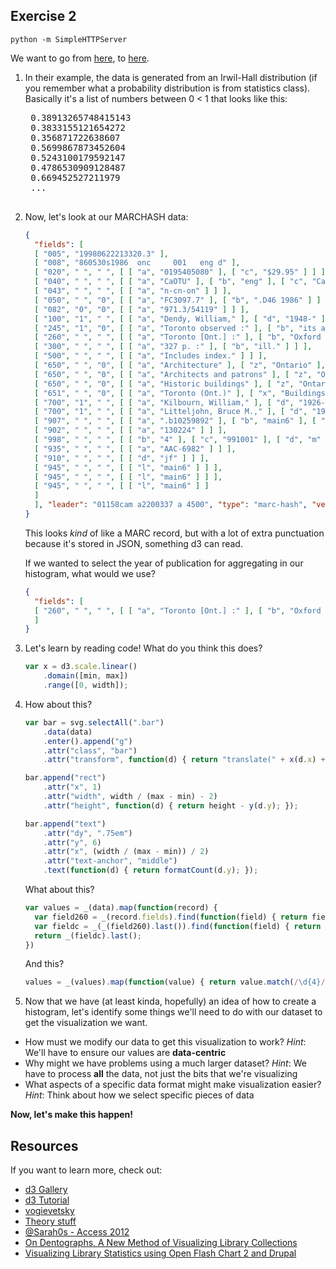 ## Exercise 2

`python -m SimpleHTTPServer` 

We want to go from [here](http://0.0.0.0:8000/d3example/), to [here](http://0.0.0.0:8000/histogram/index.html).

1. In their example, the data is generated from an Irwil-Hall distribution (if you remember what a probability distribution is from statistics class).  Basically it's a list of numbers between 0 < 1 that looks like this:

    <pre>
    0.38913265748415143
	0.3833155121654272
	0.356871722638607
	0.5699867873452604
	0.5243100179592147
	0.4786530909128487
	0.669452527211979
	...
    </pre>

2. Now, let's look at our MARCHASH data:

    ```json
    {
      "fields": [
      [ "005", "19980622213320.3" ], 
      [ "008", "860530s1986  onc     001   eng d" ], 
      [ "020", " ", " ", [ [ "a", "0195405080" ], [ "c", "$29.95" ] ] ], 
      [ "040", " ", " ", [ [ "a", "CaOTU" ], [ "b", "eng" ], [ "c", "CaOONL" ], [ "d", "WaOLN" ], [ "d", "CaOTR" ] ] ], 
      [ "043", " ", " ", [ [ "a", "n-cn-on" ] ] ], 
      [ "050", " ", "0", [ [ "a", "FC3097.7" ], [ "b", ".D46 1986" ] ] ], 
      [ "082", "0", "0", [ [ "a", "971.3/54119" ] ] ], 
      [ "100", "1", " ", [ [ "a", "Dendy, William," ], [ "d", "1948-" ] ] ], 
      [ "245", "1", "0", [ [ "a", "Toronto observed :" ], [ "b", "its architecture, patrons, and history /" ], [ "c", "William Dendy & William Kilbourn ; photographs by Bruce Litteljohn & William Dendy." ] ] ], 
      [ "260", " ", " ", [ [ "a", "Toronto [Ont.] :" ], [ "b", "Oxford University Press," ], [ "c", "1986." ] ] ], 
      [ "300", " ", " ", [ [ "a", "327 p. :" ], [ "b", "ill." ] ] ], 
      [ "500", " ", " ", [ [ "a", "Includes index." ] ] ], 
      [ "650", " ", "0", [ [ "a", "Architecture" ], [ "z", "Ontario" ], [ "z", "Toronto" ], [ "x", "History." ] ] ], 
      [ "650", " ", "0", [ [ "a", "Architects and patrons" ], [ "z", "Ontario" ], [ "z", "Toronto" ], [ "x", "History." ] ] ], 
      [ "650", " ", "0", [ [ "a", "Historic buildings" ], [ "z", "Ontario" ], [ "z", "Toronto." ] ] ], 
      [ "651", " ", "0", [ [ "a", "Toronto (Ont.)" ], [ "x", "Buildings, structures, etc." ], [ "x", "History." ] ] ], 
      [ "700", "1", " ", [ [ "a", "Kilbourn, William," ], [ "d", "1926-1995." ] ] ], 
      [ "700", "1", " ", [ [ "a", "Litteljohn, Bruce M.," ], [ "d", "1935-" ] ] ], 
      [ "907", " ", " ", [ [ "a", ".b10259892" ], [ "b", "main6" ], [ "c", "-" ] ] ], 
      [ "902", " ", " ", [ [ "a", "130224" ] ] ], 
      [ "998", " ", " ", [ [ "b", "4" ], [ "c", "991001" ], [ "d", "m" ], [ "e", "b" ], [ "f", "-" ], [ "g", "0" ] ] ], 
      [ "935", " ", " ", [ [ "a", "AAC-6982" ] ] ], 
      [ "910", " ", " ", [ [ "d", "jf" ] ] ], 
      [ "945", " ", " ", [ [ "l", "main6" ] ] ], 
      [ "945", " ", " ", [ [ "l", "main6" ] ] ], 
      [ "945", " ", " ", [ [ "l", "main6" ] ]
      ]
      ], "leader": "01158cam a2200337 a 4500", "type": "marc-hash", "version": [ 1, 0 ]
    }
    ```

    This looks _kind_ of like a MARC record, but with a lot of extra punctuation because it's stored in JSON, something d3 can read.
    
    If we wanted to select the year of publication for aggregating in our histogram, what would we use?

	```json
    {
      "fields": [
      [ "260", " ", " ", [ [ "a", "Toronto [Ont.] :" ], [ "b", "Oxford University Press," ], [ "c", "1986." ] ] ], 
      ]
    }
	```
	
3. Let's learn by reading code! What do you think this does?

	```javascript
    var x = d3.scale.linear()
        .domain([min, max])
        .range([0, width]);
	```

4. How about this?

	```javascript
    var bar = svg.selectAll(".bar")
        .data(data)
        .enter().append("g")
        .attr("class", "bar")
        .attr("transform", function(d) { return "translate(" + x(d.x) + "," + y(d.y) + ")"; });

    bar.append("rect")
        .attr("x", 1)
        .attr("width", width / (max - min) - 2)
        .attr("height", function(d) { return height - y(d.y); });

    bar.append("text")
        .attr("dy", ".75em")
        .attr("y", 6)
        .attr("x", (width / (max - min)) / 2)
        .attr("text-anchor", "middle")
        .text(function(d) { return formatCount(d.y); });
	```

	What about this?

    ```javascript
    var values = _(data).map(function(record) {
      var field260 = _(record.fields).find(function(field) { return field[0] == "260" })
      var fieldc = _(_(field260).last()).find(function(field) { return field[0] == "c" })
      return _(fieldc).last();
    })
	```

	And this?

    ```javascript
    values = _(values).map(function(value) { return value.match(/\d{4}/)[0] })
    ```

5. Now that we have (at least kinda, hopefully) an idea of how to create a histogram, let's identify some things we'll need to do with our dataset to get the visualization we want.

  - How must we modify our data to get this visualization to work?
    _Hint_: We'll have to ensure our values are __data-centric__
  - Why might we have problems using a much larger dataset?
	  _Hint_: We have to process __all__ the data, not just the bits that we're visualizing
  - What aspects of a specific data format might make visualization easier?
	  _Hint_: Think about how we select specific pieces of data

**Now, let's make this happen!**

## Resources

If you want to learn more, check out:
    
- [d3 Gallery](https://github.com/mbostock/d3/wiki/Gallery)
- [d3 Tutorial](http://alignedleft.com/tutorials/d3/)
- [vogievetsky](http://vogievetsky.github.io/IntroD3/#1)
- [Theory stuff](http://www.amazon.ca/Designing-Data-Visualizations-Noah-Iliinsky/dp/1449312284/)
- [@Sarah0s - Access 2012](http://www.youtube.com/watch?v=U5gAHdlobsM)
- [On Dentographs, A New Method of Visualizing Library Collections](http://journal.code4lib.org/articles/6300)
- [Visualizing Library Statistics using Open Flash Chart 2 and Drupal](http://journal.code4lib.org/articles/7812)

